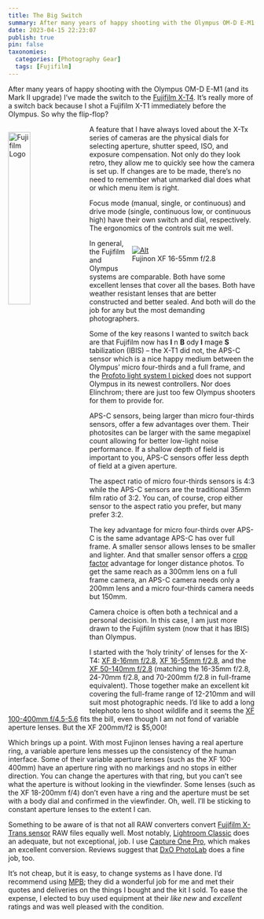 ```yaml
---
title: The Big Switch
summary: After many years of happy shooting with the Olympus OM-D E-M1 (and its Mark II upgrade) I’ve made the switch to the [Fujifilm X-T4](https://fujifilm-x.com/en-us/products/cameras/x-t4/). It’s really more of a switch back because I shot a Fujifilm X-T1 immediately before the Olympus. So why the flip-flop?
date: 2023-04-15 22:23:07
publish: true
pin: false
taxonomies:
  categories: [Photography Gear]
  tags: [Fujifilm]
---
```


After many years of happy shooting with the Olympus OM-D E-M1 (and its Mark II upgrade) I’ve made the switch to the [Fujifilm X-T4](https://fujifilm-x.com/en-us/products/cameras/x-t4/). It’s really more of a switch back because I shot a Fujifilm X-T1 immediately before the Olympus. So why the flip-flop?

<!--more-->

<img src="/images/wp-content/uploads/2023/10/Fujifilm-Logo.png" alt="Fujifilm Logo" style="float: left; width: 30%; margin: 1em 1em 1em 0em">

A feature that I have always loved about the X-Tx series of cameras are the physical dials for selecting aperture, shutter speed, ISO, and exposure compensation. Not only do they look retro, they allow me to quickly see how the camera is set up. If changes are to be made, there’s no need to remember what unmarked dial does what or which menu item is right.

Focus mode (manual, single, or continuous) and drive mode (single, continuous low, or continuous high) have their own switch and dial, respectively. The ergonomics of the controls suit me well.

<figure style="float: right; width: 50%; margin: 1em 0em 1em 1em"><a href="/images/wp-content/uploads/2023/10/Fuji-XF-16-55mm-f2.8-R-LM-WR.png"><img src="/images/wp-content/uploads/2023/10/Fuji-XF-16-55mm-f2.8-R-LM-WR.png" alt="Alt"></a><figcaption>Fujinon XF 16-55mm f/2.8</figcaption></figure>

In general, the Fujifilm and Olympus systems are comparable. Both have some excellent lenses that cover all the bases. Both have weather resistant lenses that are better constructed and better sealed. And both will do the job for any but the most demanding photographers.

Some of the key reasons I wanted to switch back are that Fujifilm now has **I** n **B** ody **I** mage **S** tabilization (IBIS) – the X-T1 did not, the APS-C sensor which is a nice happy medium between the Olympus’ micro four-thirds and a full frame, and the [Profoto light system I picked](https://www.bobrockefeller.com/photography/flash-choices) does not support Olympus in its newest controllers. Nor does Elinchrom; there are just too few Olympus shooters for them to provide for.

APS-C sensors, being larger than micro four-thirds sensors, offer a few advantages over them. Their photosites can be larger with the same megapixel count allowing for better low-light noise performance. If a shallow depth of field is important to you, APS-C sensors offer less depth of field at a given aperture.

The aspect ratio of micro four-thirds sensors is 4:3 while the APS-C sensors are the traditional 35mm film ratio of 3:2. You can, of course, crop either sensor to the aspect ratio you prefer, but many prefer 3:2.

The key advantage for micro four-thirds over APS-C is the same advantage APS-C has over full frame. A smaller sensor allows lenses to be smaller and lighter. And that smaller sensor offers a [crop factor](https://en.wikipedia.org/wiki/Crop_factor) advantage for longer distance photos. To get the same reach as a 300mm lens on a full frame camera, an APS-C camera needs only a 200mm lens and a micro four-thirds camera needs but 150mm.

Camera choice is often both a technical and a personal decision. In this case, I am just more drawn to the Fujifilm system (now that it has IBIS) than Olympus.

I started with the ‘holy trinity’ of lenses for the X-T4: [XF 8-16mm f/2.8](https://fujifilm-x.com/global/products/lenses/xf8-16mmf28-r-lm-wr/), [XF 16-55mm f/2.8](https://fujifilm-x.com/global/products/lenses/xf16-55mmf28-r-lm-wr/), and the [XF 50-140mm f/2.8](https://fujifilm-x.com/global/products/lenses/xf50-140mmf28-r-lm-ois-wr/) (matching the 16-35mm f/2.8, 24-70mm f/2.8, and 70-200mm f/2.8 in full-frame equivalent). Those together make an excellent kit covering the full-frame range of 12-210mm and will suit most photographic needs. I’d like to add a long telephoto lens to shoot wildlife and it seems the [XF 100-400mm f/4.5-5.6](https://fujifilm-x.com/global/products/lenses/xf100-400mmf45-56-r-lm-ois-wr/) fits the bill, even though I am not fond of variable aperture lenses. But the XF 200mm/f2 is $5,000!

Which brings up a point. With most Fujinon lenses having a real aperture ring, a variable aperture lens messes up the consistency of the human interface. Some of their variable aperture lenses (such as the XF 100-400mm) have an aperture ring with no markings and no stops in either direction. You can change the apertures with that ring, but you can’t see what the aperture is without looking in the viewfinder. Some lenses (such as the XF 18-200mm f/4) don’t even have a ring and the aperture must be set with a body dial and confirmed in the viewfinder. Oh, well. I’ll be sticking to constant aperture lenses to the extent I can.

Something to be aware of is that not all RAW converters convert [Fujifilm X-Trans sensor](https://fujifilm-x.com/global/products/x-trans-cmos/) RAW files equally well. Most notably, [Lightroom Classic](https://www.adobe.com/products/photoshop-lightroom.html) does an adequate, but not exceptional, job. I use [Capture One Pro](https://www.captureone.com/), which makes an excellent conversion. Reviews suggest that [DxO PhotoLab](https://www.dxo.com/dxo-photolab/) does a fine job, too.

It’s not cheap, but it is easy, to change systems as I have done. I’d recommend using [MPB](https://www.mpb.com/en-us); they did a wonderful job for me and met their quotes and deliveries on the things I bought and the kit I sold. To ease the expense, I elected to buy used equipment at their _like new_ and _excellent_ ratings and was well pleased with the condition.
